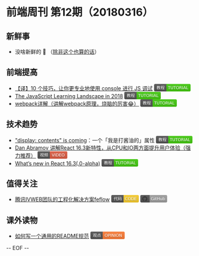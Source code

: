 # 前端周刊 第12期（20180316）

## 新鲜事
- 没啥新鲜的 💩 （[除非这个也算的话](https://i.v2ex.co/508JOU37.png?utm_source=mife&utm_medium=article&utm_campaign=mifeweekly&utm_term=tutorial)）

## 前端提高
- [【译】10 个技巧，让你更专业地使用 console 进行 JS 调试](https://elevenbeans.github.io/2018/03/10/10-Tips-for-JS-Debugging-with-Console/?utm_source=mife&utm_medium=article&utm_campaign=mifeweekly&utm_term=tutorial) <img valign="text-bottom" width="auto" height="20" src="./assets/tutorial.svg" />
- [The JavaScript Learning Landscape in 2018](https://css-tricks.com/javascript-learning-landscape-2018/?utm_source=mife&utm_medium=article&utm_campaign=mifeweekly&utm_term=tutorial) <img valign="text-bottom" width="auto" height="20" src="./assets/tutorial.svg" />
- [webpack详解（讲解webpack原理，烧脑的厉害😂）](https://juejin.im/post/5aa3d2056fb9a028c36868aa?utm_source=mife&utm_medium=article&utm_campaign=mifeweekly&utm_term=tutorial) <img valign="text-bottom" width="auto" height="20" src="./assets/tutorial.svg" />

## 技术趋势
- ["display: contents" is coming](https://blogs.igalia.com/mrego/2018/01/11/display-contents-is-coming/?utm_source=mife&utm_medium=article&utm_campaign=mifeweekly&utm_term=video)：一个「我是打酱油的」属性 <img valign="text-bottom" width="auto" height="20" src="./assets/tutorial.svg" />
- [Dan Abramov 讲解React 16.3新特性，从CPU和IO两方面提升用户体验（强力推荐）](https://reactjs.org/blog/2018/03/01/sneak-peek-beyond-react-16.html?utm_source=mife&utm_medium=article&utm_campaign=mifeweekly&utm_term=tutorial) <img valign="text-bottom" width="auto" height="20" src="./assets/video.svg" /> 
- [What’s new in React 16.3(.0-alpha)](https://medium.com/@baphemot/whats-new-in-react-16-3-d2c9b7b6193b?utm_source=mife&utm_medium=article&utm_campaign=mifeweekly&utm_term=code) <img valign="text-bottom" width="auto" height="20" src="./assets/tutorial.svg" />

## 值得关注
- [腾讯IVWEB团队的工程化解决方案feflow](https://github.com/feflow/feflow?utm_source=mife&utm_medium=article&utm_campaign=mifeweekly&utm_term=github) <img valign="text-bottom" width="auto" height="20" src="./assets/code.svg" /> <img valign="text-bottom" width="auto" height="20" src="./assets/github.svg" />

## 课外读物
- [如何写一个通用的README规范](https://juejin.im/post/5aaa06e4f265da237b21cf63?utm_source=mife&utm_medium=article&utm_campaign=mifeweekly&utm_term=opinion) <img valign="text-bottom" width="auto" height="20" src="./assets/opinion.svg" />

-- EOF --